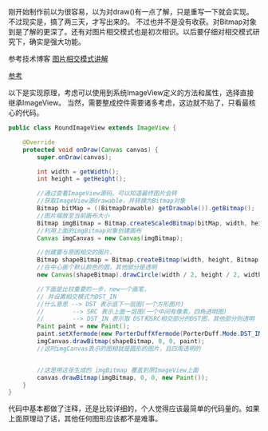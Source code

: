 刚开始制作前以为很容易，以为对draw()有一点了解，只是重写一下就会实现。不过现实是，搞了两三天，才写出来的。
不过也并不是没有收获。对Bitmap对象到是了解的更深了。还有对图片相交模式也是初次相识。以后要仔细对相交模式研究下，确实是强大功能。

参考技术博客
[图片相交模式讲解](http://mobile.51cto.com/aprogram-452090.htm "")

[参考](http://blog.csdn.net/alan_biao/article/details/17379925 "")

以下是实现原理，考虑可以使用到系统ImageView定义的方法和属性，选择直接继承ImageView。
当然，需要整成控件需要诸多考虑，这边就不贴了，只看最核心的代码。
```java
public class RoundImageView extends ImageView {

    @Override
    protected void onDraw(Canvas canvas) {
        super.onDraw(canvas);

        int width = getWidth();
        int height = getHeight();

        //通过查看ImageView源码，可以知道最终图片会转
        //获取ImageView源drawable，并转换为Bitmap对象
        Bitmap bitMap = ((BitmapDrawable) getDrawable()).getBitmap();
        //图片缩放至当前画布大小
        Bitmap imgBitmap = Bitmap.createScaledBitmap(bitMap, width, height, true);
        //利用上面的imgBitmap对象创建画布
        Canvas imgCanvas = new Canvas(imgBitmap);

        //创建要与原图相交的图片，
        Bitmap shapeBitmap = Bitmap.createBitmap(width, height, Bitmap.Config.ARGB_8888);
        //在中心画个默认颜色的圆，其他部分是透明
        new Canvas(shapeBitmap).drawCircle(width / 2, height / 2, width / 2, new Paint());

        //下面是比较重要的一步，new一个画笔，
        // 并设置相交模式为DST_IN
        //什么意思 --> DST 表示底下一层图(一个方形图片)
        //        --> SRC 表示上面一层图(一个中间有像素，四角透明图)
        //        --> DST_IN 表示取 DST和SRC相交部分的DST图，其他部分则透明
        Paint paint = new Paint();
        paint.setXfermode(new PorterDuffXfermode(PorterDuff.Mode.DST_IN));
        imgCanvas.drawBitmap(shapeBitmap, 0, 0, paint);
        //这时imgCanvas表示的图相就是圆形的图片，且四周透明的


        //这是用这张生成的 imgBitmap 覆盖到原ImageView上面
        canvas.drawBitmap(imgBitmap, 0, 0, new Paint());
    }
}

```
代码中基本都做了注释，还是比较详细的，个人觉得应该最简单的代码量的。如果上面原理动了话，其他任何图形应该都不是难事。